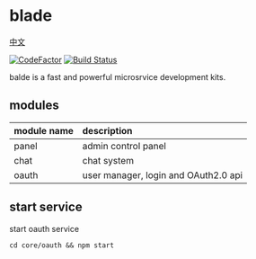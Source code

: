 # blade

[中文](https://github.com/Jamlee/blade/blob/master/README.CN.md)

[![CodeFactor](https://www.codefactor.io/repository/github/jamlee/blade/badge)](https://www.codefactor.io/repository/github/jamlee/blade) [![Build Status](https://travis-ci.com/Jamlee/blade.svg?branch=master)](https://travis-ci.com/Jamlee/blade)

balde is a fast and powerful microsrvice development kits.

## modules

module name | description
:---------- | :-----------------------------------
panel       | admin control panel
chat        | chat system
oauth       | user manager, login and OAuth2.0 api


## start service

start oauth service
```
cd core/oauth && npm start
```